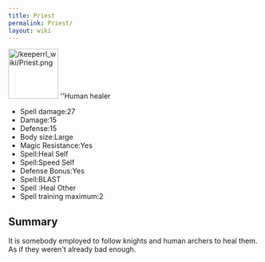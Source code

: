 ```yaml
---
title: Priest
permalink: Priest/
layout: wiki
---
```


<img src="/keeperrl_wiki/Priest.png" title="fig:/keeperrl_wiki/Priest.png" alt="/keeperrl_wiki/Priest.png" width="100" />
''Human healer

-   Spell damage:27
-   Damage:15
-   Defense:15
-   Body size:Large
-   Magic Resistance:Yes
-   Spell:Heal Self
-   Spell:Speed Self
-   Defense Bonus:Yes
-   Spell:BLAST
-   Spell :Heal Other
-   Spell training maximum:2

Summary
-------

It is somebody employed to follow knights and human archers to heal
them. As if they weren't already bad enough.
